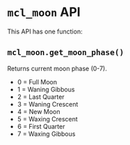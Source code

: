 # `mcl_moon` API
This API has one function:

## `mcl_moon.get_moon_phase()`

Returns current moon phase (0-7).

* 0 = Full Moon
* 1 = Waning Gibbous
* 2 = Last Quarter
* 3 = Waning Crescent
* 4 = New Moon
* 5 = Waxing Crescent
* 6 = First Quarter
* 7 = Waxing Gibbous 
